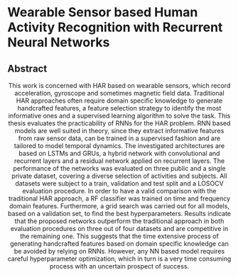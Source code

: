# Wearable Sensor based Human Activity Recognition with Recurrent Neural Networks
## Abstract

<p style="text-align: center;">
This work is concerned with HAR based on wearable sensors, which record acceleration, gyroscope and sometimes magnetic field data. Traditional HAR approaches often require domain specific knowledge to generate handcrafted features, a feature selection strategy to identify the most informative ones and a supervised learning algorithm to solve the task. This thesis evaluates the practicability of RNNs for the HAR problem. RNN based models are well suited in theory, since they extract informative features from raw sensor data, can be trained in a supervised fashion and are tailored to model temporal dynamics. The investigated architectures are based on LSTMs and GRUs, a hybrid network with convolutional and recurrent layers and a residual network applied on recurrent layers. The performance of the networks was evaluated on three public and a single private dataset, covering a diverse selection of activities and subjects. All datasets were subject to a train, validation and test split and a LOSOCV evaluation procedure. In order to have a valid comparison with the traditional HAR approach, a RF classifier was trained on time and frequency domain features. Furthermore, a grid search was carried out for all models, based on a validation set, to find the best hyperparameters. Results indicate that the proposed networks outperform the traditional approach in both evaluation procedures on three out of four datasets and are competitive in the remaining one. This suggests that the time extensive process of generating handcrafted features based on domain specific knowledge can be avoided by relying on RNNs. However, any NN based model requires careful hyperparameter optimization, which in turn is a very time consuming process with an uncertain prospect of success.</p>
